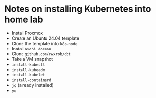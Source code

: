 # Notes on installing Kubernetes into home lab

* Install Proxmox
* Create an Ubuntu 24.04 template
* Clone the template into `k8s-node`
* Install `avahi-daemon`
* Clone `github.com/rwxrob/dot`
* Take a VM snapshot
* `install-kubectl`
* `install-kubeadm`
* `install-kubelet`
* `install-containerd`
* `jq` (already installed)
* `yq`

